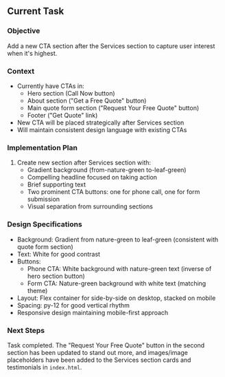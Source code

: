 ## Current Task

### Objective
Add a new CTA section after the Services section to capture user interest when it's highest.

### Context
- Currently have CTAs in:
  - Hero section (Call Now button)
  - About section ("Get a Free Quote" button)
  - Main quote form section ("Request Your Free Quote" button)
  - Footer ("Get Quote" link)
- New CTA will be placed strategically after Services section
- Will maintain consistent design language with existing CTAs

### Implementation Plan
1. Create new section after Services section with:
   - Gradient background (from-nature-green to-leaf-green)
   - Compelling headline focused on taking action
   - Brief supporting text
   - Two prominent CTA buttons: one for phone call, one for form submission
   - Visual separation from surrounding sections

### Design Specifications
- Background: Gradient from nature-green to leaf-green (consistent with quote form section)
- Text: White for good contrast
- Buttons:
   - Phone CTA: White background with nature-green text (inverse of hero section button)
   - Form CTA: Nature-green background with white text (matching theme)
- Layout: Flex container for side-by-side on desktop, stacked on mobile
- Spacing: py-12 for good vertical rhythm
- Responsive design maintaining mobile-first approach

### Next Steps
Task completed. The "Request Your Free Quote" button in the second section has been updated to stand out more, and images/image placeholders have been added to the Services section cards and testimonials in `index.html`.